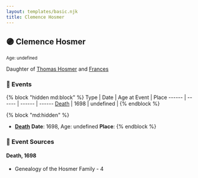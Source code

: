 ```yaml
---
layout: templates/basic.njk
title: Clemence Hosmer
---
```

## 🟣 Clemence Hosmer
<small>Age: undefined</small>

Daughter of [Thomas Hosmer](/people/7/70805658) and [Frances ](/people/1/15178620)

### 📆 Events

{% block "hidden md:block" %}
Type | Date | Age at Event | Place
------ | ------ | ------ | ------
[Death](#event-event-2) | 1698 | undefined |
{% endblock %}

{% block "md:hidden" %}
- **[Death](#event-event-2)**
**Date**: 1698, Age: undefined
**Place**:
{% endblock %}

### 📰 Event Sources

#### <a id="event-event-2"></a> Death, 1698
* Genealogy of the Hosmer Family  - 4